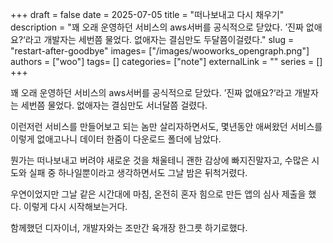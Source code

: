 +++ 
draft = false
date = 2025-07-05
title = "떠나보내고 다시 채우기"
description = "꽤 오래 운영하던 서비스의 aws서버를 공식적으로 닫았다. ’진짜 없애요?‘라고 개발자는 세번쯤 물었다. 없애자는 결심만도 두달쯤이걸렸다."
slug = "restart-after-goodbye"
images= ["/images/wooworks_opengraph.png"]
authors = ["woo"]
tags= []
categories= ["note"]
externalLink = ""
series = []
+++

꽤 오래 운영하던 서비스의 aws서버를 공식적으로 닫았다. 
’진짜 없애요?‘라고 개발자는 세번쯤 물었다. 
없애자는 결심만도 서너달쯤 걸렸다.

이런저런 서비스를 만들어보고 되는 놈만 살리자하면서도, 
몇년동안 애써왔던 서비스를 이렇게 없애고나니 
데이터 한줌이 다운로드 폴더에 남았다.

뭔가는 떠나보내고 버려야 새로운 것을 채울테니 
괜한 감상에 빠지진말자고, 
수많은 시도와 실패 중 하나일뿐이라고 생각하면서도 
그날 밤은 뒤척거렸다.

우연이었지만 그날 같은 시간대에 마침, 
온전히 혼자 힘으로 만든 앱의 심사 제출을 했다. 
이렇게 다시 시작해보는거다.

함께했던 디자이너, 개발자와는 조만간 육개장 한그릇 하기로했다.


<iframe
    data-tally-src="https://tally.so/embed/3jpLo9?hideTitle=1&transparentBackground=1&dynamicHeight=1"
    loading="lazy"
    width="100%"
    height="200"
    frameborder="0"
    marginheight="0"
    marginwidth="0"
    title="wooworks 메시지와 구독 신청"
  ></iframe>
  <script>
    var d = document,
      w = "https://tally.so/widgets/embed.js",
      v = function () {
        if (typeof Tally !== "undefined") Tally.loadEmbeds();
        else
          d.querySelectorAll("iframe[data-tally-src]:not([src])")
            .forEach(function (e) {
              e.src = e.dataset.tallySrc;
            });
      };
    if (typeof Tally !== "undefined") v();
    else if (d.querySelector('script[src="' + w + '"]') == null) {
      var s = d.createElement("script");
      s.src = w;
      s.onload = v;
      s.onerror = v;
      d.body.appendChild(s);
    }
  </script>